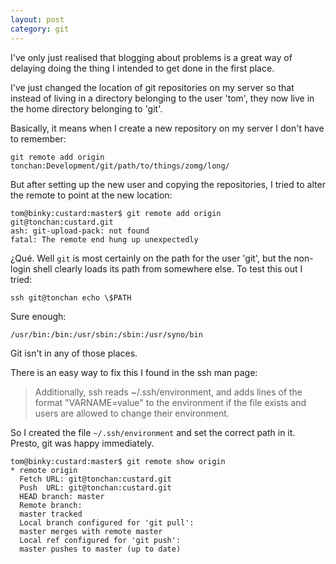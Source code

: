 ```yaml
---
layout: post
category: git
---
```


I've only just realised that blogging about problems is a great way of
delaying doing the thing I intended to get done in the first place.

I've just changed the location of git repositories on my server
so that instead of living in a directory belonging to the user
'tom', they now live in the home directory belonging to 'git'.

Basically, it means when I create a new repository on my server
I don't have to remember:

    git remote add origin tonchan:Development/git/path/to/things/zomg/long/

But after setting up the new user and copying the repositories, I tried
to alter the remote to point at the new location:

    tom@binky:custard:master$ git remote add origin git@tonchan:custard.git
    ash: git-upload-pack: not found
    fatal: The remote end hung up unexpectedly

¿Qué. Well `git` is most certainly on the path for the user 'git', but
the non-login shell clearly loads its path from somewhere else.
To test this out I tried:

    ssh git@tonchan echo \$PATH

Sure enough:

    /usr/bin:/bin:/usr/sbin:/sbin:/usr/syno/bin

Git isn't in any of those places.

There is an easy way to fix this I found in the ssh man page:

> Additionally, ssh reads ~/.ssh/environment, and adds lines of the format
> "VARNAME=value" to the environment if the file exists and users are
> allowed to change their environment.

So I created the file `~/.ssh/environment` and set the correct
path in it. Presto, git was happy immediately.

    tom@binky:custard:master$ git remote show origin
    * remote origin
      Fetch URL: git@tonchan:custard.git
      Push  URL: git@tonchan:custard.git
      HEAD branch: master
      Remote branch:
      master tracked
      Local branch configured for 'git pull':
      master merges with remote master
      Local ref configured for 'git push':
      master pushes to master (up to date)
